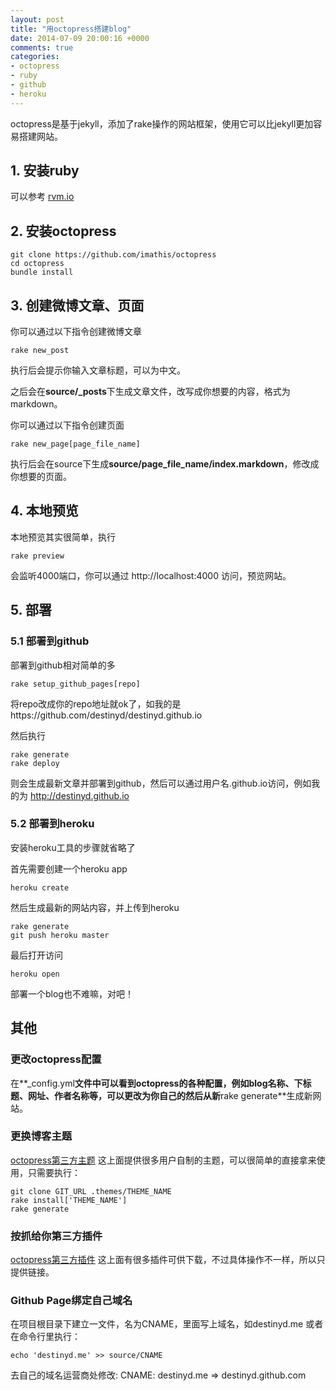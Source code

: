 ```yaml
---
layout: post
title: "用octopress搭建blog"
date: 2014-07-09 20:00:16 +0000
comments: true
categories: 
- octopress
- ruby
- github
- heroku
---
```

octopress是基于jekyll，添加了rake操作的网站框架，使用它可以比jekyll更加容易搭建网站。

## 1. 安装ruby
可以参考 [rvm.io][rvm]

## 2. 安装octopress
```
git clone https://github.com/imathis/octopress
cd octopress
bundle install
```

## 3. 创建微博文章、页面
你可以通过以下指令创建微博文章
```
rake new_post
```
执行后会提示你输入文章标题，可以为中文。

之后会在**source/_posts**下生成文章文件，改写成你想要的内容，格式为markdown。


你可以通过以下指令创建页面
```
rake new_page[page_file_name]
```
执行后会在source下生成**source/page_file_name/index.markdown**，修改成你想要的页面。

## 4. 本地预览
本地预览其实很简单，执行
```
rake preview
```
会监听4000端口，你可以通过
http://localhost:4000
访问，预览网站。

## 5. 部署
### 5.1 部署到github
部署到github相对简单的多
```
rake setup_github_pages[repo]
```
将repo改成你的repo地址就ok了，如我的是https://github.com/destinyd/destinyd.github.io

然后执行
```
rake generate
rake deploy
```
则会生成最新文章并部署到github，然后可以通过用户名.github.io访问，例如我的为
http://destinyd.github.io

### 5.2 部署到heroku
安装heroku工具的步骤就省略了

首先需要创建一个heroku app
```
heroku create
```

然后生成最新的网站内容，并上传到heroku
```
rake generate
git push heroku master
```

最后打开访问
```
heroku open
```

部署一个blog也不难嘛，对吧！


## 其他
### 更改octopress配置
在**_config.yml**文件中可以看到octopress的各种配置，例如blog名称、下标题、网址、作者名称等，可以更改为你自己的然后从新**rake generate**生成新网站。

### 更换博客主题
[octopress第三方主题][octopress-themes]
这上面提供很多用户自制的主题，可以很简单的直接拿来使用，只需要执行：
```
git clone GIT_URL .themes/THEME_NAME
rake install['THEME_NAME']
rake generate
```

### 按抓给你第三方插件
[octopress第三方插件][octopress-plugins]
这上面有很多插件可供下载，不过具体操作不一样，所以只提供链接。

### Github Page绑定自己域名
在项目根目录下建立一文件，名为CNAME，里面写上域名，如destinyd.me 或者在命令行里执行：
```
echo 'destinyd.me' >> source/CNAME
```

去自己的域名运营商处修改:
CNAME: destinyd.me => destinyd.github.com

[rvm]: http://rvm.io
[octopress-themes]: https://github.com/imathis/octopress/wiki/3rd-Party-Octopress-Themes
[octopress-plugins]: https://github.com/imathis/octopress/wiki/3rd-party-plugins
